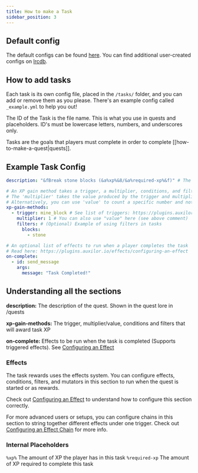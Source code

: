 ```yaml
---
title: How to make a Task
sidebar_position: 3
---
```


## Default config
The default configs can be found [here](https://github.com/Auxilor/EcoQuests/tree/master/eco-core/core-plugin/src/main/resources/tasks).
You can find additional user-created configs on [lrcdb](https://lrcdb.auxilor.io/).

## How to add tasks
Each task is its own config file, placed in the `/tasks/` folder, and you can add or remove them as you please. There's an example config called `_example.yml` to help you out!

The ID of the Task is the file name. This is what you use in quests and placeholders.
ID's must be lowercase letters, numbers, and underscores only.

Tasks are the goals that players must complete in order to complete [[how-to-make-a-quest|quests]].

## Example Task Config

```yaml
description: "&fBreak stone blocks (&a%xp%&8/&a%required-xp%&f)" # The description of the task.

# An XP gain method takes a trigger, a multiplier, conditions, and filters.
# The 'multiplier' takes the value produced by the trigger and multiplies it
# Alternatively, you can use 'value' to count a specific number and not a multiplier
xp-gain-methods:
  - trigger: mine_block # See list of triggers: https://plugins.auxilor.io/effects/all-triggers
    multiplier: 1 # You can also use "value" here (see above comment)
    filters: # (Optional) Example of using filters in tasks
      blocks:
        - stone

# An optional list of effects to run when a player completes the task
# Read here: https://plugins.auxilor.io/effects/configuring-an-effect
on-complete:
  - id: send_message
    args:
      message: "Task Completed!"
```

## Understanding all the sections

**description:** The description of the quest. Shown in the quest lore in /quests

**xp-gain-methods:** The trigger, multiplier/value, conditions and filters that will award task XP

**on-complete:** Effects to be run when the task is completed (Supports triggered effects). See [Configuring an Effect](https://plugins.auxilor.io/effects/configuring-an-effect)

### Effects

The task rewards uses the effects system. You can configure effects, conditions, filters, and mutators in this section to run when the quest is started or as rewards.

Check out [Configuring an Effect](https://plugins.auxilor.io/effects/configuring-an-effect) to understand how to configure this section correctly.

For more advanced users or setups, you can configure chains in this section to string together different effects under one trigger. Check out [Configuring an Effect Chain](https://plugins.auxilor.io/effects/configuring-a-chain) for more info.

### Internal Placeholders

`%xp%` The amount of XP the player has in this task
`%required-xp` The amount of XP required to complete this task